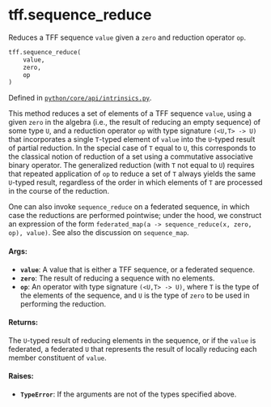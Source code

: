 <div itemscope itemtype="http://developers.google.com/ReferenceObject">
<meta itemprop="name" content="tff.sequence_reduce" />
<meta itemprop="path" content="Stable" />
</div>

# tff.sequence_reduce

Reduces a TFF sequence `value` given a `zero` and reduction operator `op`.

```python
tff.sequence_reduce(
    value,
    zero,
    op
)
```

Defined in
[`python/core/api/intrinsics.py`](http://github.com/tensorflow/federated/tree/master/tensorflow_federated/python/core/api/intrinsics.py).

<!-- Placeholder for "Used in" -->

This method reduces a set of elements of a TFF sequence `value`, using a given
`zero` in the algebra (i.e., the result of reducing an empty sequence) of some
type `U`, and a reduction operator `op` with type signature `(<U,T> -> U)` that
incorporates a single `T`-typed element of `value` into the `U`-typed result of
partial reduction. In the special case of `T` equal to `U`, this corresponds to
the classical notion of reduction of a set using a commutative associative
binary operator. The generalized reduction (with `T` not equal to `U`) requires
that repeated application of `op` to reduce a set of `T` always yields the same
`U`-typed result, regardless of the order in which elements of `T` are processed
in the course of the reduction.

One can also invoke `sequence_reduce` on a federated sequence, in which case the
reductions are performed pointwise; under the hood, we construct an expression
of the form `federated_map(a -> sequence_reduce(x, zero, op), value)`. See also
the discussion on `sequence_map`.

#### Args:

*   <b>`value`</b>: A value that is either a TFF sequence, or a federated
    sequence.
*   <b>`zero`</b>: The result of reducing a sequence with no elements.
*   <b>`op`</b>: An operator with type signature `(<U,T> -> U)`, where `T` is
    the type of the elements of the sequence, and `U` is the type of `zero` to
    be used in performing the reduction.

#### Returns:

The `U`-typed result of reducing elements in the sequence, or if the `value` is
federated, a federated `U` that represents the result of locally reducing each
member constituent of `value`.

#### Raises:

*   <b>`TypeError`</b>: If the arguments are not of the types specified above.
